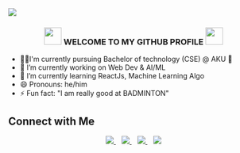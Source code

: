 <div>
  <img src="https://github.com/Anmol-Baranwal/Cool-GIFs-For-GitHub/assets/74038190/d48893bd-0757-481c-8d7e-ba3e163feae7" />
</div>

<h3 align="center">   <img src="https://user-images.githubusercontent.com/74038190/226127913-88de86d3-8437-45b9-a3b6-e746b47f655a.gif" width="35px"> WELCOME TO MY GITHUB PROFILE <img src="https://user-images.githubusercontent.com/74038190/226127913-88de86d3-8437-45b9-a3b6-e746b47f655a.gif" width="35px"></h3>

- 👨‍🎓I'm currently  pursuing Bachelor of technology (CSE) @ AKU 🏫 
- 🔭 I’m currently working on Web Dev & AI/ML
- 🌱 I’m currently learning ReactJs, Machine Learning Algo
- 😄 Pronouns: he/him
- ⚡ Fun fact: "I am really good at BADMINTON"

## Connect with Me
<p align="center">
  <a href="https://instagram.com/_mriganka_777">
    <img src="https://skillicons.dev/icons?i=instagram" />
  </a>&nbsp;&nbsp;
    <a href="https://www.linkedin.com/in/mriganka-shekhar-nath">
    <img src="https://skillicons.dev/icons?i=linkedin" />
  </a>&nbsp;&nbsp;
    <a href="https://twitter.com/@Mriganka6969">
    <img src="https://skillicons.dev/icons?i=twitter" />
  </a>&nbsp;&nbsp;
  <a href="https://discord.gg/https://discord.com/invite/bU8juQGa">
    <img src="https://skillicons.dev/icons?i=discord" />
  </a>
</p>
